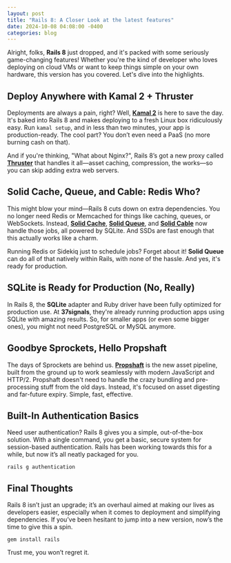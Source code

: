 ```yaml
---
layout: post
title: "Rails 8: A Closer Look at the latest features"
date: 2024-10-08 04:08:00 -0400
categories: blog
---
```


Alright, folks, **Rails 8** just dropped, and it's packed with some seriously game-changing features! Whether you're the kind of developer who loves deploying on cloud VMs or want to keep things simple on your own hardware, this version has you covered. Let's dive into the highlights.

## Deploy Anywhere with Kamal 2 + Thruster

Deployments are always a pain, right? Well, [**Kamal 2**](https://kamal-deploy.org) is here to save the day. It's baked into Rails 8 and makes deploying to a fresh Linux box ridiculously easy. Run `kamal setup`, and in less than two minutes, your app is production-ready. The cool part? You don’t even need a PaaS (no more burning cash on that).

And if you're thinking, "What about Nginx?", Rails 8’s got a new proxy called [**Thruster**](https://github.com/basecamp/thruster) that handles it all—asset caching, compression, the works—so you can skip adding extra web servers.

## Solid Cache, Queue, and Cable: Redis Who?

This might blow your mind—Rails 8 cuts down on extra dependencies. You no longer need Redis or Memcached for things like caching, queues, or WebSockets. Instead, [**Solid Cache**](https://github.com/rails/solid_cache), [**Solid Queue**](https://github.com/rails/solid_queue), and [**Solid Cable**](https://github.com/rails/solid_cable) now handle those jobs, all powered by SQLite. And SSDs are fast enough that this actually works like a charm.

Running Redis or Sidekiq just to schedule jobs? Forget about it! **Solid Queue** can do all of that natively within Rails, with none of the hassle. And yes, it's ready for production.

## SQLite is Ready for Production (No, Really)

In Rails 8, the **SQLite** adapter and Ruby driver have been fully optimized for production use. At **37signals**, they're already running production apps using SQLite with amazing results. So, for smaller apps (or even some bigger ones), you might not need PostgreSQL or MySQL anymore.

## Goodbye Sprockets, Hello Propshaft

The days of Sprockets are behind us. [**Propshaft**](https://github.com/rails/propshaft) is the new asset pipeline, built from the ground up to work seamlessly with modern JavaScript and HTTP/2. Propshaft doesn't need to handle the crazy bundling and pre-processing stuff from the old days. Instead, it's focused on asset digesting and far-future expiry. Simple, fast, effective.

## Built-In Authentication Basics

Need user authentication? Rails 8 gives you a simple, out-of-the-box solution. With a single command, you get a basic, secure system for session-based authentication. Rails has been working towards this for a while, but now it’s all neatly packaged for you.

`rails g authentication`

## Final Thoughts

Rails 8 isn’t just an upgrade; it’s an overhaul aimed at making our lives as developers easier, especially when it comes to deployment and simplifying dependencies. If you’ve been hesitant to jump into a new version, now’s the time to give this a spin.

`gem install rails`

Trust me, you won’t regret it.
